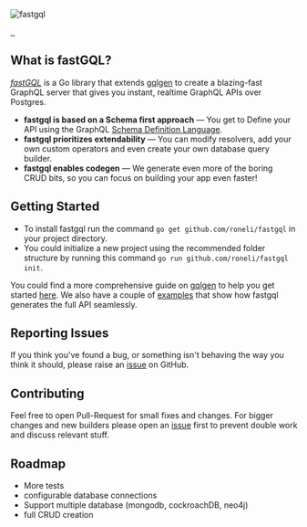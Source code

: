 

![fastgql](./docs/assets/icons/logo_dark.svg)


<div style="align-content: center ">

  <a aria-label="License" href="https://github.com/roneli/fastgql/license.md">
    <img alt="" src="https://img.shields.io/npm/l/next.svg?style=for-the-badge&labelColor=000000">
  </a>
  <a aria-label="lint" href="https://github.com/roneli/fastgql/workflows/Lint/badge.svg">
      <img alt="" src="https://img.shields.io/github/workflow/status/roneli/fastgql/Lint?style=for-the-badge&labelColor=000000">
  </a>  
   <a aria-label="read the docs" href="https://fastgql.com">
        <img alt="" src="https://img.shields.io/website?down_color=red&down_message=down&label=docs&style=for-the-badge&up_color=green&up_message=available&url=https%3A%2F%2Ffastgql.com%2Fgetting-started%2F&labelColor=000000">
   </a>
</div>




## What is fastGQL?

[*fastGQL*](https://github.com/roneli/fastgql) is a Go library that extends [gqlgen](https://github.com/99designs/gqlgen) to create a blazing-fast GraphQL server that gives you instant, 
realtime GraphQL APIs over Postgres.

- **fastgql is based on a Schema first approach** — You get to Define your API using the GraphQL [Schema Definition Language](http://graphql.org/learn/schema/).
- **fastgql prioritizes extendability** — You can modify resolvers, add your own custom operators and even create your own database query builder.
- **fastgql enables codegen** — We generate even more of the boring CRUD bits, so you can focus on building your app even faster!


## Getting Started
- To install fastgql run the command `go get github.com/roneli/fastgql` in your project directory.<br/> 
- You could initialize a new project using the recommended folder structure by running this command `go run github.com/roneli/fastgql init`.

You could find a more comprehensive guide on [gqlgen](https://github.com/99designs/gqlgen) to help you get started [here](https://gqlgen.com/getting-started/).
We also have a couple of  [examples](https://github.com/roneli/fastgql/tree/master/example) that show how fastgql generates the full API seamlessly.

## Reporting Issues

If you think you've found a bug, or something isn't behaving the way you think it should, please raise an [issue](https://github.com/roneli/fastgql/issues) on GitHub.

## Contributing
Feel free to open Pull-Request for small fixes and changes. For bigger changes and new builders please open an [issue](https://github.com/roneli/fastgql/issues) first to prevent double work and discuss relevant stuff.

## Roadmap

- More tests
- configurable database connections
- Support multiple database (mongodb, cockroachDB, neo4j)
- full CRUD creation
